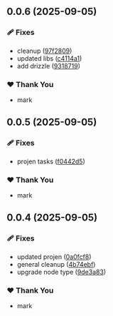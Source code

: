 ## 0.0.6 (2025-09-05)

### 🩹 Fixes

- cleanup ([97f2809](https://github.com/mwashburn160/pipeline-builder/commit/97f2809))
- updated libs ([c4114a1](https://github.com/mwashburn160/pipeline-builder/commit/c4114a1))
- add drizzle ([9318719](https://github.com/mwashburn160/pipeline-builder/commit/9318719))

### ❤️ Thank You

- mark

## 0.0.5 (2025-09-05)

### 🩹 Fixes

- projen tasks ([f0442d5](https://github.com/mwashburn160/pipeline-builder/commit/f0442d5))

### ❤️ Thank You

- mark

## 0.0.4 (2025-09-05)

### 🩹 Fixes

- updated projen ([0a0fcf8](https://github.com/mwashburn160/pipeline-builder/commit/0a0fcf8))
- general cleanup ([4b74ebf](https://github.com/mwashburn160/pipeline-builder/commit/4b74ebf))
- upgrade node type ([9de3a83](https://github.com/mwashburn160/pipeline-builder/commit/9de3a83))

### ❤️ Thank You

- mark